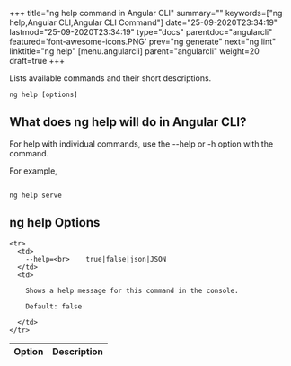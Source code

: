 +++
title="ng help command in Angular CLI"
summary=""
keywords=["ng help,Angular CLI,Angular CLI Command"]
date="25-09-2020T23:34:19"
lastmod="25-09-2020T23:34:19"
type="docs"
parentdoc="angularcli"
featured='font-awesome-icons.PNG'
prev="ng generate"
next="ng lint"
linktitle="ng help"
[menu.angularcli]
parent="angularcli"
weight=20
draft=true
+++

Lists available commands and their short descriptions.

```
ng help [options]
```

## What does ng help will do in Angular CLI?

For help with individual commands, use the --help or -h option with the command.

For example,

```

ng help serve
```

## ng help Options

<div class='table-responsive'><table class='table'>

  <thead>
    <tr>
      <th>Option</th>
      <th>Description</th>
    </tr>
  </thead>
  <tbody>
  
    <tr>
      <td>
        --help=<br>    true|false|json|JSON
      </td>
      <td>
        
        Shows a help message for this command in the console.

        Default: false
        
      </td>
    </tr>
  
  </tbody>

</table></div>



